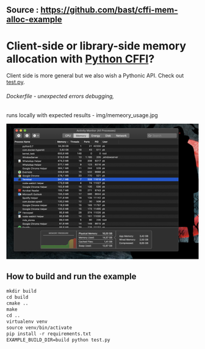 ## Source : https://github.com/bast/cffi-mem-alloc-example

# Client-side or library-side memory allocation with [Python CFFI](https://cffi.readthedocs.io)?

Client side is more general but we also wish a Pythonic API.
Check out [test.py](https://github.com/kulkarpo/GR-mem-acc-patterns/tree/master/example_apps/python/mem_alloc_python_cffi/test.py).


###### Dockerfile - unexpected errors debugging, 
runs locally with expected results - img/memeory_usage.jpg

![](https://github.com/kulkarpo/GR-mem-acc-patterns/blob/master/example_apps/python/mem_alloc_python_cffi/img/memory_usage.jpg "memory explosion seen from activity manager")

## How to build and run the example

```
mkdir build
cd build
cmake ..
make
cd ..
virtualenv venv
source venv/bin/activate
pip install -r requirements.txt
EXAMPLE_BUILD_DIR=build python test.py
```
